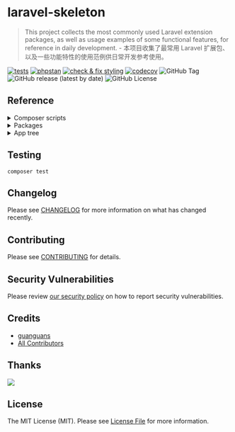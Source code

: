 # laravel-skeleton

> This project collects the most commonly used Laravel extension packages, as well as usage examples of some functional features, for reference in daily development. - 本项目收集了最常用 Laravel 扩展包、以及一些功能特性的使用范例供日常开发参考使用。

[![tests](https://github.com/guanguans/laravel-skeleton/workflows/tests/badge.svg)](https://github.com/guanguans/laravel-skeleton/actions)
[![phpstan](https://github.com/guanguans/laravel-skeleton/actions/workflows/phpstan.yml/badge.svg)](https://github.com/guanguans/laravel-skeleton/actions/workflows/phpstan.yml)
[![check & fix styling](https://github.com/guanguans/laravel-skeleton/actions/workflows/php-cs-fixer.yml/badge.svg)](https://github.com/guanguans/laravel-skeleton/actions)
[![codecov](https://codecov.io/gh/guanguans/laravel-skeleton/branch/main/graph/badge.svg?token=URGFAWS6S4)](https://codecov.io/gh/guanguans/laravel-skeleton)
![GitHub Tag](https://img.shields.io/github/v/tag/guanguans/laravel-skeleton)
![GitHub release (latest by date)](https://img.shields.io/github/v/release/guanguans/laravel-skeleton)
![GitHub License](https://img.shields.io/github/license/guanguans/laravel-skeleton)

## Reference

<details>
<summary>Composer scripts</summary>

```shell
composer ai-commit
composer ai-commit-bito
composer ai-commit-bito-no-verify
composer ai-commit-github-copilot
composer ai-commit-github-copilot-no-verify
composer ai-commit-github-models
composer ai-commit-github-models-no-verify
composer ai-commit-no-verify
composer art
composer art-xdebug
composer artisan
composer artisan-envy-prune
composer artisan-envy-sync
composer artisan-ide-helper
composer artisan-solo
composer artisan-solo-dumps
composer artisan-xdebug
composer benchmark
composer blade-formatter
composer blade-formatter-check-formatted
composer blade-formatter-write
composer cghooks
composer cghooks-ignore
composer checks
composer class-leak
composer class-leak-check
composer composer-bin-all-update
composer composer-check-platform-reqs
composer composer-dependency-analyser
composer composer-diff
composer composer-disable-process-timeout
composer composer-normalize
composer composer-normalize-dry-run
composer composer-updater
composer composer-updater-dry-run
composer composer-updater-laravel10
composer composer-updater-laravel11
composer composer-validate
composer composer-vendor-patches
composer dev
composer env-put-composer-memory-unlimited
composer env-put-php
composer env-put-xdebug-off
composer env-put-xdebug-on
composer envoy
composer envoy-local
composer envoy-ssh-testing
composer envoy-testing
composer facade-lint
composer facade-update
composer install-project
composer jack
composer jack-breakpoint
composer jack-breakpoint-dev
composer jack-open-versions
composer jack-open-versions-dev
composer jack-open-versions-dev-dry-run
composer jack-open-versions-dry-run
composer jack-raise-to-installed
composer jack-raise-to-installed-dry-run
composer json-lint
composer lint
composer md-fix
composer md-lint
composer neon-lint
composer normalized
composer normalized-dry-run
composer peck
composer peck-init
composer pest
composer pest-bail
composer pest-coverage
composer pest-migrate-configuration
composer pest-parallel
composer pest-profile
composer pest-type-coverage
composer pest-update-snapshots
composer phploc
composer phpmd
composer phpmetrics
composer phpmnd
composer phpstan
composer phpstan-baseline
composer phpstan-split-baseline
composer pint
composer pint-bail
composer pint-dirty
composer pint-dirty-bail
composer pint-dirty-test
composer pint-test
composer rector
composer rector-clear-cache
composer rector-clear-cache-dry-run
composer rector-custom-rule
composer rector-detect-node
composer rector-dry-run
composer rector-list-rules
composer rector-only
composer rector-only-dry-run
composer rector-setup-ci
composer release
composer release-1.0.0-BETA1
composer release-1.0.0-BETA1-dry-run
composer release-major
composer release-major-dry-run
composer release-minor
composer release-minor-dry-run
composer release-patch
composer release-patch-dry-run
composer roave-infection-static-analysis-plugin
composer roave-no-leaks
composer sk
composer sk-alice-yaml-fixtures-to-php
composer sk-check-commented-code
composer sk-check-conflicts
composer sk-dump-editorconfig
composer sk-finalize-classes
composer sk-finalize-classes-dry-run
composer sk-find-multi-classes
composer sk-generate-symfony-config-builders
composer sk-multi-package-composer-stats
composer sk-namespace-to-psr-4
composer sk-pretty-json
composer sk-pretty-json-dry-run
composer sk-privatize-constants
composer sk-search-regex
composer sk-split-config-per-package
composer sk-spot-lazy-traits
composer style-fix
composer style-lint
composer test
composer test-bail
composer test-coverage
composer test-migrate-configuration
composer test-parallel
composer test-profile
composer test-type-coverage
composer test-update-snapshots
composer text-fix
composer text-lint
composer trap
composer trufflehog
composer user-composer
composer user-php
composer var-dump-server
composer vhs
composer yaml-lint
composer zh-fix
composer zh-lint
```
</details>

<details>
<summary>Packages</summary>

* [24slides/laravel-saml2](https://github.com/24Slides/laravel-saml2) - SAML2 Service Provider integration to your Laravel 5.4+ application, based on OneLogin toolkit
* [aaronfrancis/fast-paginate](https://github.com/aarondfrancis/fast-paginate) - Fast paginate for Laravel
* [aaronfrancis/flaky](https://github.com/aarondfrancis/flaky) - A Laravel package to elegantly handle flaky operations.
* [ackintosh/ganesha](https://github.com/ackintosh/ganesha) - PHP implementation of Circuit Breaker pattern
* [akaunting/laravel-money](https://github.com/akaunting/laravel-money) - Currency formatting and conversion package for Laravel
* [alexandre-daubois/monolog-processor-collection](https://github.com/alexandre-daubois/monolog-processor-collection) - A collection of Monolog processors
* [algolia/scout-extended](https://github.com/algolia/scout-extended) - Scout Extended extends Laravel Scout adding algolia-specific features
* [appstract/laravel-blade-directives](https://github.com/appstract/laravel-blade-directives) - Handy Blade directives
* [appstract/laravel-opcache](https://github.com/appstract/laravel-opcache) - PHP OPcache Artisan commands for Laravel.
* [arifhp86/laravel-clear-expired-cache-file](https://github.com/arifhp86/laravel-clear-expired-cache-file) - Remove laravel expired cache file/folder
* [astrotomic/laravel-translatable](https://github.com/Astrotomic/laravel-translatable) - A Laravel package for multilingual models
* [awobaz/compoships](https://github.com/topclaudy/compoships) - Laravel relationships with support for composite/multiple keys
* [axlon/laravel-postal-code-validation](https://github.com/axlon/laravel-postal-code-validation) - Worldwide postal code validation for Laravel and Lumen
* [azjezz/psl](https://github.com/azjezz/psl) - PHP Standard Library
* [balping/json-raw-encoder](git@gitlab.com:balping/json-raw-encoder.git) - Encode arrays to json with raw JS objects (eg. callbacks) in them
* [beyondcode/laravel-mailbox](https://github.com/beyondcode/laravel-mailbox) - Handle incoming emails in your Laravel application.
* [biiiiiigmonster/hasin](https://github.com/biiiiiigmonster/hasin) - Laravel framework relation has in implement
* [binarytorch/larecipe](https://github.com/saleem-hadad/larecipe) - Generate gorgeous recipes for your Laravel applications using MarkDown
* [blade-ui-kit/blade-icons](https://github.com/blade-ui-kit/blade-icons) - A package to easily make use of icons in your Laravel Blade views.
* [bramus/monolog-colored-line-formatter](https://github.com/bramus/monolog-colored-line-formatter) - Colored Line Formatter for Monolog
* [calebporzio/sushi](https://github.com/calebporzio/sushi) - Eloquent's missing "array" driver.
* [cerbero/command-validator](https://github.com/cerbero90/command-validator) - Laravel package to validate the input of console commands.
* [cerbero/enum](https://github.com/cerbero90/enum) - Zero-dependencies package to supercharge enum functionalities.
* [cesargb/laravel-magiclink](https://github.com/cesargb/laravel-magiclink) - Create secure link for access to private data or login in Laravel without password
* [christophrumpel/artisan-benchmark](https://github.com/christophrumpel/artisan-benchmark) - Benchmark Artisan Commands
* [cknow/laravel-money](https://github.com/cknow/laravel-money) - Laravel Money
* [crell/attributeutils](https://github.com/Crell/AttributeUtils) - A robust, flexible attribute handling framework
* [cviebrock/eloquent-sluggable](https://github.com/cviebrock/eloquent-sluggable) - Easy creation of slugs for your Eloquent models in Laravel
* [cweagans/composer-patches](https://github.com/cweagans/composer-patches) - Provides a way to patch Composer packages.
* [dcblogdev/laravel-sent-emails](https://github.com/dcblogdev/laravel-sent-emails) - Store outgoing emails in Laravel
* [divineomega/password_exposed](https://github.com/DivineOmega/password_exposed/releases) - This PHP package provides a `password_exposed` helper function, that uses the haveibeenpwned.com API to check if a password has been exposed in a data breach.
* [dragon-code/laravel-data-dumper](https://github.com/TheDragonCode/laravel-data-dumper) - Adding data from certain tables when executing the `php artisan schema:dump` console command
* [dragon-code/support](https://github.com/TheDragonCode/support) - Support package is a collection of helpers and tools for any project.
* [dyrynda/laravel-cascade-soft-deletes](https://github.com/michaeldyrynda/laravel-cascade-soft-deletes) - Cascading deletes for Eloquent models that implement soft deletes
* [echolabsdev/prism](https://github.com/prism-php/prism) - A powerful Laravel package for integrating Large Language Models (LLMs) into your applications.
* [elao/enum](https://github.com/Elao/PhpEnums) - Extended PHP enums capabilities and frameworks integrations
* [elastic/ecs-logging](https://github.com/elastic/ecs-logging-php) - Format and enrich your log files in the elastic common schema
* [elasticsearch/elasticsearch](https://github.com/elastic/elasticsearch-php) - PHP Client for Elasticsearch
* [emreyarligan/enum-concern](https://github.com/emreyarligan/enum-concern) - A PHP package for effortless Enumeration handling with Laravel Collections 📦 ✨
* [fig/cache-util](https://github.com/php-fig/cache-util) - Useful utility classes and traits for implementing the PSR cache standard
* [fig/event-dispatcher-util](https://github.com/php-fig/event-dispatcher-util) - Useful utility classes and traits for implementing the PSR events standard
* [fntneves/laravel-transactional-events](https://github.com/fntneves/laravel-transactional-events) - Transaction-aware Event Dispatcher for Laravel
* [genealabs/laravel-caffeine](https://github.com/mikebronner/laravel-caffeine) - Keeping Your Laravel Forms Awake
* [graham-campbell/result-type](https://github.com/GrahamCampbell/Result-Type) - An Implementation Of The Result Type
* [guanguans/laravel-api-response](https://github.com/guanguans/laravel-api-response) - Normalize and standardize Laravel API response data structures. - 规范化和标准化 Laravel API 响应数据结构。
* [guanguans/laravel-exception-notify](https://github.com/guanguans/laravel-exception-notify) - Monitor exception and report to the notification channels(Dump、Log、Mail、AnPush、Bark、Chanify、DingTalk、Discord、Gitter、GoogleChat、IGot、Lark、Mattermost、MicrosoftTeams、NowPush、Ntfy、Push、Pushback、PushBullet、PushDeer、PushMe、Pushover、PushPlus、QQ、RocketChat、ServerChan、ShowdocPush、SimplePush、Slack、Telegram、WeWork、WPush、XiZhi、YiFengChuanHua、Zulip).
* [hamidrezaniazi/pecs](https://github.com/hamidrezaniazi/pecs) - PHP ECS (Elastic Common Schema): Simplify logging with the power of elastic common schema.
* [hisorange/browser-detect](https://github.com/hisorange/browser-detect) - Browser & Mobile detection package for Laravel.
* [hosmelq/laravel-pulse-schedule](https://github.com/hosmelq/laravel-pulse-schedule) - Laravel Pulse card that list all scheduled tasks.
* [huangdijia/laravel-horizon-restart](https://github.com/huangdijia/laravel-horizon-restart) - Horizon Restart for Laravel.
* [inertiajs/inertia-laravel](https://github.com/inertiajs/inertia-laravel) - The Laravel adapter for Inertia.js.
* [jasny/sso](https://github.com/jasny/sso) - Simple Single Sign-On
* [jenssegers/agent](https://github.com/jenssegers/agent) - Desktop/mobile user agent parser with support for Laravel, based on Mobiledetect
* [jpkleemans/attribute-events](https://github.com/jpkleemans/attribute-events) - 🔥 Fire events on attribute changes of your Eloquent model
* [juliomotol/laravel-auth-timeout](https://github.com/juliomotol/laravel-auth-timeout) - Authentication Timeout for Laravel
* [kevinrob/guzzle-cache-middleware](https://github.com/Kevinrob/guzzle-cache-middleware) - A HTTP/1.1 Cache for Guzzle 6. It's a simple Middleware to be added in the HandlerStack. (RFC 7234)
* [kirkbushell/eloquence](https://github.com/kirkbushell/eloquence) - A set of extensions adding additional functionality and consistency to Laravel's awesome Eloquent library.
* [kirschbaum-development/eloquent-power-joins](https://github.com/kirschbaum-development/eloquent-power-joins) - The Laravel magic applied to joins.
* [lab404/laravel-impersonate](https://github.com/404labfr/laravel-impersonate) - Laravel Impersonate is a plugin that allows to you to authenticate as your users.
* [laminas/laminas-diagnostics](https://github.com/laminas/laminas-diagnostics) - A set of components for performing diagnostic tests in PHP applications
* [laracasts/presenter](https://github.com/laracasts/Presenter) - Simple view presenters
* [laragear/cache-query](https://github.com/laragear/cache-query) - Remember your query results using only one method. Yes, only one.
* [laragear/discover](https://github.com/Laragear/Discover) - Discover and filter PHP Classes within a directory
* [laragear/populate](https://github.com/Laragear/Populate) - Populate your database with a supercharged, continuable seeder
* [laragear/preload](https://github.com/Laragear/Preload) - Effortlessly make a Preload script for your Laravel application.
* [laragear/two-factor](https://github.com/Laragear/TwoFactor) - On-premises 2FA Authentication for out-of-the-box.
* [laragear/webauthn](https://github.com/Laragear/WebAuthn) - Authenticate users with Passkeys: fingerprints, patterns and biometric data.
* [laravel-frontend-presets/tall](https://github.com/laravel-frontend-presets/tall) - TALL preset for Laravel.
* [laravel-notification-channels/discord](https://github.com/laravel-notification-channels/discord) - Laravel notification driver for Discord.
* [laravel-notification-channels/telegram](https://github.com/laravel-notification-channels/telegram) - Telegram Notifications Channel for Laravel
* [laravel/framework](https://github.com/laravel/framework) - The Laravel Framework.
* [laravel/helpers](https://github.com/laravel/helpers) - Provides backwards compatibility for helpers in the latest Laravel release.
* [laravel/horizon](https://github.com/laravel/horizon) - Dashboard and code-driven configuration for Laravel queues.
* [laravel/octane](https://github.com/laravel/octane) - Supercharge your Laravel application's performance.
* [laravel/pennant](https://github.com/laravel/pennant) - A simple, lightweight library for managing feature flags.
* [laravel/pulse](https://github.com/laravel/pulse) - Laravel Pulse is a real-time application performance monitoring tool and dashboard for your Laravel application.
* [laravel/reverb](https://github.com/laravel/reverb) - Laravel Reverb provides a real-time WebSocket communication backend for Laravel applications.
* [laravel/sanctum](https://github.com/laravel/sanctum) - Laravel Sanctum provides a featherweight authentication system for SPAs and simple APIs.
* [laravel/scout](https://github.com/laravel/scout) - Laravel Scout provides a driver based solution to searching your Eloquent models.
* [laravel/tinker](https://github.com/laravel/tinker) - Powerful REPL for the Laravel framework.
* [laravel/wayfinder](https://github.com/laravel/wayfinder) - Generate TypeScript representations of your Laravel actions and routes.
* [laravolt/avatar](https://github.com/laravolt/avatar) - Turn name, email, and any other string into initial-based avatar or gravatar.
* [leocavalcante/redact-sensitive](https://github.com/leocavalcante/redact-sensitive) - Monolog processor to protect sensitive information from logging
* [leventcz/laravel-top](https://github.com/leventcz/laravel-top) - Real-time monitoring straight from the command line for Laravel applications.
* [livewire/flux](https://github.com/livewire/flux) - The official UI component library for Livewire.
* [maantje/pulse-database](https://github.com/maantje/pulse-database) - A Laravel Pulse card for database status
* [mcamara/laravel-localization](https://github.com/mcamara/laravel-localization) - Easy localization for Laravel
* [mpyw/laravel-cached-database-stickiness](https://github.com/mpyw/laravel-cached-database-stickiness) - Guarantee database stickiness over the same user's consecutive requests
* [mtownsend/read-time](https://github.com/mtownsend5512/read-time) - A PHP package to show users how long it takes to read content.
* [naoray/laravel-github-monolog](https://github.com/Naoray/laravel-github-monolog) - Log driver to store logs as github issues
* [nette/utils](https://github.com/nette/utils) - 🛠  Nette Utils: lightweight utilities for string & array manipulation, image handling, safe JSON encoding/decoding, validation, slug or strong password generating etc.
* [nunomaduro/essentials](https://github.com/nunomaduro/essentials) - Just better defaults for your Laravel projects.
* [nunomaduro/laravel-console-task](https://github.com/nunomaduro/laravel-console-task) - Laravel Console Task is a output method for your Laravel/Laravel Zero commands.
* [nunomaduro/laravel-optimize-database](https://github.com/nunomaduro/laravel-optimize-database) - Publishes migrations that make your database production ready.
* [nwidart/laravel-modules](https://github.com/nWidart/laravel-modules) - Laravel Module management
* [olvlvl/composer-attribute-collector](https://github.com/olvlvl/composer-attribute-collector) - A convenient and near zero-cost way to retrieve targets of PHP 8 attributes
* [opcodesio/log-viewer](https://github.com/opcodesio/log-viewer) - Fast and easy-to-use log viewer for your Laravel application
* [orchestra/sidekick](https://github.com/orchestral/sidekick) - Packages Toolkit Utilities and Helpers for Laravel
* [overtrue/laravel-uploader](https://github.com/overtrue/laravel-uploader) - An upload component for Laravel.
* [perryvandermeer/laravel-console-validator](https://github.com/PerryvanderMeer/laravel-console-validator) - Validate arguments for Laravel commands
* [phiki/phiki](https://github.com/phikiphp/phiki) - Syntax highlighting using TextMate grammars in PHP.
* [php-ds/php-ds](https://github.com/php-ds/polyfill) - Specialized data structures as alternatives to the PHP array
* [php-open-source-saver/jwt-auth](https://github.com/PHP-Open-Source-Saver/jwt-auth) - JSON Web Token Authentication for Laravel and Lumen
* [php-static-analysis/attributes](https://github.com/php-static-analysis/attributes) - Attributes used instead of PHPDocs for static analysis tools
* [phpmyadmin/sql-parser](https://github.com/phpmyadmin/sql-parser) - A validating SQL lexer and parser with a focus on MySQL dialect.
* [phpyh/lru-memoizer](https://github.com/phpyh/lru-memoizer) - PHPyh LRU Memoizer
* [pion/laravel-chunk-upload](https://github.com/pionl/laravel-chunk-upload) - Service for chunked upload with several js providers
* [prinsfrank/standards](https://github.com/PrinsFrank/standards) - A collection of standards as PHP Enums: ISO3166, ISO4217, ISO639...
* [proengsoft/laravel-jsvalidation](https://github.com/proengsoft/laravel-jsvalidation) - Validate forms transparently with Javascript reusing your Laravel Validation Rules, Messages, and FormRequest
* [propaganistas/laravel-disposable-email](https://github.com/Propaganistas/Laravel-Disposable-Email) - Disposable email validator
* [propaganistas/laravel-phone](https://github.com/Propaganistas/Laravel-Phone) - Adds phone number functionality to Laravel based on Google's libphonenumber API.
* [rap2hpoutre/laravel-log-viewer](https://github.com/rap2hpoutre/laravel-log-viewer) - A Laravel log reader
* [reinink/remember-query-strings](https://github.com/reinink/remember-query-strings) - Laravel middleware that automatically remembers and restores query strings.
* [rennokki/laravel-eloquent-query-cache](https://github.com/renoki-co/laravel-eloquent-query-cache) - Adding cache on your Laravel Eloquent queries' results is now a breeze.
* [robclancy/presenter](https://github.com/robclancy/presenter) - Decorate your objects using presenters. Primarily to keep presentation logic out of your models.
* [robsontenorio/mary](https://github.com/robsontenorio/mary) - Gorgeous UI components for Livewire powered by daisyUI and Tailwind
* [ryangjchandler/bearer](https://github.com/ryangjchandler/bearer) - Minimalistic token-based authentication for Laravel API endpoints.
* [ryangjchandler/orbit](https://github.com/ryangjchandler/orbit) - A flat-file database driver for Eloquent.
* [salsify/json-streaming-parser](https://github.com/salsify/jsonstreamingparser) - A streaming parser for JSON in PHP.
* [skywarth/chaotic-schedule](https://github.com/skywarth/chaotic-schedule) - Randomize scheduled command execution time and date intervals
* [socialiteproviders/weixin](https://github.com/SocialiteProviders/Weixin) - Weixin OAuth2 Provider for Laravel Socialite
* [socialiteproviders/weixin-web](https://github.com/SocialiteProviders/Weixin-Web) - Weixin-Web OAuth2 Provider for Laravel Socialite
* [spatie/db-dumper](https://github.com/spatie/db-dumper) - Dump databases
* [spatie/fork](https://github.com/spatie/fork) - A lightweight solution for running code concurrently in PHP
* [spatie/guzzle-rate-limiter-middleware](https://github.com/spatie/guzzle-rate-limiter-middleware) - A rate limiter for Guzzle
* [spatie/invade](https://github.com/spatie/invade) - A PHP function to work with private properties and methods
* [spatie/laravel-activitylog](https://github.com/spatie/laravel-activitylog) - A very simple activity logger to monitor the users of your website or application
* [spatie/laravel-backup](https://github.com/spatie/laravel-backup) - A Laravel package to backup your application
* [spatie/laravel-collection-macros](https://github.com/spatie/laravel-collection-macros) - A set of useful Laravel collection macros
* [spatie/laravel-cookie-consent](https://github.com/spatie/laravel-cookie-consent) - Make your Laravel app comply with the crazy EU cookie law
* [spatie/laravel-csp](https://github.com/spatie/laravel-csp) - Add CSP headers to the responses of a Laravel app
* [spatie/laravel-data](https://github.com/spatie/laravel-data) - Create unified resources and data transfer objects
* [spatie/laravel-failed-job-monitor](https://github.com/spatie/laravel-failed-job-monitor) - Get notified when a queued job fails
* [spatie/laravel-health](https://github.com/spatie/laravel-health) - Monitor the health of a Laravel application
* [spatie/laravel-http-logger](https://github.com/spatie/laravel-http-logger) - A Laravel package to log HTTP requests
* [spatie/laravel-json-api-paginate](https://github.com/spatie/laravel-json-api-paginate) - A paginator that plays nice with the JSON API spec
* [spatie/laravel-medialibrary](https://github.com/spatie/laravel-medialibrary) - Associate files with Eloquent models
* [spatie/laravel-missing-page-redirector](https://github.com/spatie/laravel-missing-page-redirector) - Redirect missing pages in your Laravel application
* [spatie/laravel-morph-map-generator](https://github.com/spatie/laravel-morph-map-generator) - Automatically generate morph maps in your Laravel application
* [spatie/laravel-query-builder](https://github.com/spatie/laravel-query-builder) - Easily build Eloquent queries from API requests
* [spatie/laravel-responsecache](https://github.com/spatie/laravel-responsecache) - Speed up a Laravel application by caching the entire response
* [spatie/laravel-route-attributes](https://github.com/spatie/laravel-route-attributes) - Auto register routes using PHP attributes
* [spatie/laravel-route-discovery](https://github.com/spatie/laravel-route-discovery) - Auto register routes using PHP attributes
* [spatie/laravel-schedule-monitor](https://github.com/spatie/laravel-schedule-monitor) - Monitor scheduled tasks in a Laravel app
* [spatie/laravel-schemaless-attributes](https://github.com/spatie/laravel-schemaless-attributes) - Add schemaless attributes to Eloquent models
* [spatie/laravel-settings](https://github.com/spatie/laravel-settings) - Store your application settings
* [spatie/laravel-signal-aware-command](https://github.com/spatie/laravel-signal-aware-command) - Handle signals in artisan commands
* [spatie/laravel-sitemap](https://github.com/spatie/laravel-sitemap) - Create and generate sitemaps with ease
* [spatie/laravel-translatable](https://github.com/spatie/laravel-translatable) - A trait to make an Eloquent model hold translations
* [spatie/laravel-webhook-client](https://github.com/spatie/laravel-webhook-client) - Receive webhooks in Laravel apps
* [spatie/packagist-api](https://github.com/spatie/packagist-api) - Fetch package info from Packagist
* [spiral/attributes](https://github.com/spiral/attributes) - PHP attributes reader
* [sqids/sqids](https://github.com/sqids/sqids-php) - Generate short YouTube-looking IDs from numbers
* [square1/laravel-idempotency](https://github.com/square1-io/laravel-idempotency) - Add idempotency to Laravel-based APIs, preventing duplicate request processing.
* [staudenmeir/belongs-to-through](https://github.com/staudenmeir/belongs-to-through) - Laravel Eloquent BelongsToThrough relationships
* [staudenmeir/eloquent-has-many-deep](https://github.com/staudenmeir/eloquent-has-many-deep) - Laravel Eloquent HasManyThrough relationships with unlimited levels
* [staudenmeir/eloquent-json-relations](https://github.com/staudenmeir/eloquent-json-relations) - Laravel Eloquent relationships with JSON keys
* [staudenmeir/laravel-adjacency-list](https://github.com/staudenmeir/laravel-adjacency-list) - Recursive Laravel Eloquent relationships with CTEs
* [staudenmeir/laravel-cte](https://github.com/staudenmeir/laravel-cte) - Laravel queries with common table expressions
* [staudenmeir/laravel-migration-views](https://github.com/staudenmeir/laravel-migration-views) - Laravel database migrations with SQL views
* [stevebauman/location](https://github.com/stevebauman/location) - Retrieve a user's location by their IP Address
* [stillat/blade-parser](https://github.com/Stillat/blade-parser)
* [swiss-devjoy/laravel-optimize-sqlite](https://github.com/Swiss-Devjoy/laravel-optimize-sqlite) - Optimize your SQLite database for production in Laravel
* [symfony/polyfill-php84](https://github.com/symfony/polyfill-php84) - Symfony polyfill backporting some PHP 8.4+ features to lower PHP versions
* [symfony/serializer](https://github.com/symfony/serializer) - Handles serializing and deserializing data structures, including object graphs, into array structures or other formats like XML and JSON.
* [teamtnt/laravel-scout-tntsearch-driver](https://github.com/teamtnt/laravel-scout-tntsearch-driver) - Driver for Laravel Scout search package based on https://github.com/teamtnt/tntsearch
* [tightenco/parental](https://github.com/tighten/parental) - A simple eloquent trait that allows relationships to be accessed through child models.
* [tightenco/ziggy](https://github.com/tighten/ziggy) - Use your Laravel named routes in JavaScript.
* [timacdonald/has-parameters](https://github.com/timacdonald/has-parameters) - A trait that allows you to pass arguments to Laravel middleware in a more PHP'ish way.
* [torann/geoip](https://github.com/Torann/laravel-geoip) - Support for multiple Geographical Location services.
* [tpetry/laravel-mysql-explain](https://github.com/tpetry/laravel-mysql-explain) - Get Visual MySQL EXPLAIN for Laravel.
* [unicodeveloper/laravel-password](https://github.com/unicodeveloper/laravel-password) - Protect your users from entering dumb and common passwords
* [utopia-php/system](https://github.com/utopia-php/system) - A simple library for obtaining information about the host's system.
* [valorin/pwned-validator](https://github.com/valorin/pwned-validator) - Super simple Laravel Validator for checking password via the Pwned Passwords service of Have I Been Pwned
* [vectorface/whip](https://github.com/Vectorface/whip) - A PHP class for retrieving accurate IP address information for the client.
* [vinkla/hashids](https://github.com/vinkla/laravel-hashids) - A Hashids bridge for Laravel
* [watson/validating](https://github.com/dwightwatson/validating) - Eloquent model validating trait.
* [wendelladriel/laravel-validated-dto](https://github.com/WendellAdriel/laravel-validated-dto) - Data Transfer Objects with validation for Laravel applications
* [wikimedia/composer-merge-plugin](https://github.com/wikimedia/composer-merge-plugin) - Composer plugin to merge multiple composer.json files
* [wireui/wireui](https://github.com/wireui/wireui) - TallStack components
* [yiisoft/injector](https://github.com/yiisoft/injector) - PSR-11 compatible injector. Executes a callable and makes an instances by injecting dependencies from a given DI container.
* [zenstruck/stream](https://github.com/zenstruck/stream) - Object wrapper for PHP resources.
* [amirami/localizator](https://github.com/amiranagram/localizator) - Localizator is a small tool for Laravel that gives you the ability to extract untranslated strings from project files. It works using the artisan command line and the provided localize command.
* [andreaselia/laravel-api-to-postman](https://github.com/andreaselia/laravel-api-to-postman) - Generate a Postman collection automatically from your Laravel API
* [bamarni/composer-bin-plugin](https://github.com/bamarni/composer-bin-plugin) - No conflicts for your bin dependencies
* [barryvdh/laravel-ide-helper](https://github.com/barryvdh/laravel-ide-helper) - Laravel IDE Helper, generates correct PHPDocs for all Facade classes, to improve auto-completion.
* [beyondcode/laravel-query-detector](https://github.com/beyondcode/laravel-query-detector) - Laravel N+1 Query Detector
* [brainmaestro/composer-git-hooks](https://github.com/BrainMaestro/composer-git-hooks) - Easily manage git hooks in your composer config
* [buggregator/trap](https://github.com/buggregator/trap) - A simple and powerful tool for debugging PHP applications.
* [composer/composer](https://github.com/composer/composer) - Composer helps you declare, manage and install dependencies of PHP projects. It ensures you have the right stack everywhere.
* [dedoc/scramble](https://github.com/dedoc/scramble) - Automatic generation of API documentation for Laravel applications.
* [defstudio/pest-plugin-laravel-expectations](https://github.com/defstudio/pest-plugin-laravel-expectations) - A plugin to add laravel tailored expectations to Pest
* [deployer/deployer](https://github.com/deployphp/deployer) - Deployment Tool
* [dragon-code/benchmark](https://github.com/TheDragonCode/benchmark) - Simple comparison of code execution speed between different options
* [dragon-code/migrate-db](https://github.com/TheDragonCode/migrate-db) - Easy data transfer from one database to another
* [dragon-code/pretty-routes](https://github.com/TheDragonCode/pretty-routes) - Pretty Routes for Laravel
* [driftingly/rector-laravel](https://github.com/driftingly/rector-laravel) - Rector upgrades rules for Laravel Framework
* [ergebnis/composer-normalize](https://github.com/ergebnis/composer-normalize) - Provides a composer plugin for normalizing composer.json.
* [ergebnis/license](https://github.com/ergebnis/license) - Provides an abstraction of an open-source license.
* [ergebnis/php-cs-fixer-config](https://github.com/ergebnis/php-cs-fixer-config) - Provides a configuration factory and rule set factories for friendsofphp/php-cs-fixer.
* [ergebnis/rector-rules](https://github.com/ergebnis/rector-rules) - Provides rules for rector/rector.
* [fakerphp/faker](https://github.com/FakerPHP/Faker) - Faker is a PHP library that generates fake data for you.
* [guanguans/ai-commit](https://github.com/guanguans/ai-commit) - Automagically generate conventional git commit message with AI. - 使用 AI 自动生成约定式 git 提交信息。
* [guanguans/laravel-soar](https://github.com/guanguans/laravel-soar) - SQL optimizer and rewriter for laravel. - laravel 的 SQL 优化器和重写器。
* [guanguans/monorepo-builder-worker](https://github.com/guanguans/monorepo-builder-worker) - List of release worker collections for symplify/monorepo-builder.
* [ion-bazan/composer-diff](https://github.com/IonBazan/composer-diff) - Compares composer.lock changes and generates Markdown report so you can use it in PR description.
* [jasonmccreary/laravel-test-assertions](https://github.com/jasonmccreary/laravel-test-assertions) - A set of helpful assertions when testing Laravel applications.
* [josezenem/laravel-make-migration-pivot](https://github.com/josezenem/laravel-make-migration-pivot) - Make Laravel pivot tables using the new Laravel 9 closure migrations.
* [kitloong/laravel-migrations-generator](https://github.com/kitloong/laravel-migrations-generator) - Generates Laravel Migrations from an existing database
* [knuckleswtf/scribe](https://github.com/knuckleswtf/scribe) - Generate API documentation for humans from your Laravel codebase.✍
* [laracraft-tech/laravel-schema-rules](https://github.com/laracraft-tech/laravel-schema-rules) - Automatically generate Laravel validation rules based on your database table schema!
* [larastan/larastan](https://github.com/larastan/larastan) - Larastan - Discover bugs in your code without running it. A phpstan/phpstan extension for Laravel
* [laravel-lang/common](https://github.com/Laravel-Lang/common) - Easily connect the necessary language packs to the application
* [laravel-shift/factory-generator](https://github.com/laravel-shift/factory-generator) - Generate factories from existing models
* [laravel/dusk](https://github.com/laravel/dusk) - Laravel Dusk provides simple end-to-end testing and browser automation.
* [laravel/envoy](https://github.com/laravel/envoy) - Elegant SSH tasks for PHP.
* [laravel/facade-documenter](https://github.com/laravel/facade-documenter/tree/main)
* [laravel/pail](https://github.com/laravel/pail) - Easily delve into your Laravel application's log files directly from the command line.
* [laravel/pint](https://github.com/laravel/pint) - An opinionated code formatter for PHP.
* [laravel/sail](https://github.com/laravel/sail) - Docker files for running a basic Laravel application.
* [laravel/telescope](https://github.com/laravel/telescope) - An elegant debug assistant for the Laravel framework.
* [lubusin/laravel-decomposer](https://github.com/lubusIN/laravel-decomposer) - A Laravel package to decompose your installed packages, their dependencies, your app & server environment
* [mockery/mockery](https://github.com/mockery/mockery) - Mockery is a simple yet flexible PHP mock object framework
* [msamgan/laravel-env-keys-checker](https://github.com/msamgan/laravel-env-keys-checker) - check if all the keys are available in all the .env files.
* [muhammadhuzaifa/telescope-guzzle-watcher](https://github.com/huzaifaarain/telescope-guzzle-watcher) - Telescope Guzzle Watcher provide a custom watcher for intercepting http requests made via guzzlehttp/guzzle php library. The package uses the on_stats request option for extracting the request/response data. The watcher intercept and log the request into the Laravel Telescope HTTP Client Watcher.
* [nunomaduro/collision](https://github.com/nunomaduro/collision) - Cli error handling for console/command-line PHP applications.
* [orangehill/iseed](https://github.com/orangehill/iseed) - Generate a new Laravel database seed file based on data from the existing database table.
* [pb30/phpstan-composer-analysis](https://github.com/pb30/phpstan-composer-analysis)
* [peckphp/peck](https://github.com/peckphp/peck) - Peck is a powerful CLI tool designed to identify pure wording or spelling (grammar) mistakes in your codebase.
* [pestphp/pest](https://github.com/pestphp/pest) - The elegant PHP Testing Framework.
* [php-static-analysis/rector-rule](https://github.com/php-static-analysis/rector-rule) - RectorPHP rule to convert PHPDoc annotations for static analysis to PHP attributes
* [phpstan/extension-installer](https://github.com/phpstan/extension-installer) - Composer plugin for automatic installation of PHPStan extensions
* [phpstan/phpstan-deprecation-rules](https://github.com/phpstan/phpstan-deprecation-rules) - PHPStan rules for detecting usage of deprecated classes, methods, properties, constants and traits.
* [phpstan/phpstan-mockery](https://github.com/phpstan/phpstan-mockery) - PHPStan Mockery extension
* [phpstan/phpstan-webmozart-assert](https://github.com/phpstan/phpstan-webmozart-assert) - PHPStan webmozart/assert extension
* [povils/phpmnd](https://github.com/povils/phpmnd) - A tool to detect Magic numbers in codebase
* [rakutentech/laravel-request-docs](https://github.com/rakutentech/laravel-request-docs) - Automatically generate Laravel docs from request rules, controllers and routes
* [rector/jack](https://github.com/rectorphp/jack) - Swiss knife in pocket of every upgrade architect
* [rector/rector](https://github.com/rectorphp/rector) - Instant Upgrade and Automated Refactoring of any PHP code
* [rector/swiss-knife](https://github.com/rectorphp/swiss-knife) - Swiss knife in pocket of every upgrade architect
* [rector/type-perfect](https://github.com/rectorphp/type-perfect) - Next level type declaration checks
* [reliese/laravel](https://github.com/reliese/laravel) - Reliese Components for Laravel Framework code generation.
* [scalar/laravel](https://github.com/scalar/laravel) - Render your OpenAPI-based API reference
* [shipmonk/composer-dependency-analyser](https://github.com/shipmonk-rnd/composer-dependency-analyser) - Fast detection of composer dependency issues (dead dependencies, shadow dependencies, misplaced dependencies)
* [shipmonk/phpstan-baseline-per-identifier](https://github.com/shipmonk-rnd/phpstan-baseline-per-identifier) - Split your PHPStan baseline into multiple files, one per error identifier. Supports both neon baseline and PHP baseline.
* [soloterm/dumps](https://github.com/soloterm/dumps) - A Laravel command to intercept dumps from your Laravel application.
* [soloterm/solo](https://github.com/soloterm/solo) - A Laravel package to run multiple commands at once, to aid in local development.
* [spatie/laravel-error-solutions](https://github.com/spatie/laravel-error-solutions) - Display solutions on the Laravel error page
* [spatie/laravel-horizon-watcher](https://github.com/spatie/laravel-horizon-watcher) - Automatically restart Horizon when local PHP files change
* [spatie/laravel-ignition](https://github.com/spatie/laravel-ignition) - A beautiful error page for Laravel applications.
* [spatie/laravel-login-link](https://github.com/spatie/laravel-login-link) - Quickly login to your local environment
* [spatie/laravel-stubs](https://github.com/spatie/laravel-stubs) - Opinionated Laravel stubs
* [spaze/phpstan-disallowed-calls](https://github.com/spaze/phpstan-disallowed-calls) - PHPStan rules to detect disallowed method & function calls, constant, namespace, attribute & superglobal usages, with powerful rules to re-allow a call or a usage in places where it should be allowed.
* [sti3bas/laravel-scout-array-driver](https://github.com/Sti3bas/laravel-scout-array-driver) - Array driver for Laravel Scout
* [symfony/thanks](https://github.com/symfony/thanks) - Encourages sending ⭐ and 💵 to fellow PHP package maintainers (not limited to Symfony components)!
* [symplify/easy-coding-standard](https://github.com/easy-coding-standard/easy-coding-standard) - Use Coding Standard with 0-knowledge of PHP-CS-Fixer and PHP_CodeSniffer
* [symplify/phpstan-rules](https://github.com/symplify/phpstan-rules) - Set of Symplify rules for PHPStan
* [symplify/vendor-patches](https://github.com/symplify/vendor-patches) - Generate vendor patches for packages with single command
* [thedoctor0/laravel-factory-generator](https://github.com/TheDoctor0/laravel-factory-generator) - Automatically generate Laravel factories for your models.
* [tomasvotruba/class-leak](https://github.com/TomasVotruba/class-leak) - Detect leaking classes
* [tomasvotruba/cognitive-complexity](https://github.com/TomasVotruba/cognitive-complexity) - PHPStan rules to measure cognitive complexity of your classes and methods
* [tomasvotruba/type-coverage](https://github.com/TomasVotruba/type-coverage) - Measure type coverage of your project
* [vcian/laravel-db-auditor](https://github.com/vcian/laravel-db-auditor) - Database DB Auditor provide leverage to audit your MySql,sqlite, PostgreSQL database standards and also provide options to add constraints in table.
* [worksome/envy](https://github.com/worksome/envy) - Automatically keep your .env files in sync.
* [worksome/request-factories](https://github.com/worksome/request-factories) - Test Form Requests in Laravel without all of the boilerplate.
* [yamadashy/phpstan-friendly-formatter](https://github.com/yamadashy/phpstan-friendly-formatter) - Simple error formatter for PHPStan that display code frame
</details>

<details>
<summary>App tree</summary>

```shell
app
├── Casts
│   ├── Base64Cast.php
│   ├── CallbackGetCast.php
│   ├── CallbackSetCast.php
│   ├── CommaSeparatedToArrayCast.php
│   ├── CommaSeparatedToArrayCastUsing.php
│   ├── CommaSeparatedToIntegerArrayCast.php
│   └── CurrencyCast.php
├── Console
│   └── Commands
│       ├── CachePruneCommand.php
│       ├── CheckServiceProviderCommand.php
│       ├── ClearAllCommand.php
│       ├── ClearLogsCommand.php
│       ├── Command.php
│       ├── Concerns
│       │   ├── AskForPassword.php
│       │   ├── Graceful.php
│       │   └── Rescuer.php
│       ├── FindDumpStatementCommand.php
│       ├── FindStaticMethodsCommand.php
│       ├── GenerateSitemapCommand.php
│       ├── HealthCheckCommand.php
│       ├── IdeHelperChoresCommand.php
│       ├── InflectorCommand.php
│       ├── InitCommand.php
│       ├── MigrateFromMysqlToSqlite.php
│       ├── OpcacheUrlCommand.php
│       ├── OptimizeAllCommand.php
│       ├── PerformDatabaseBackupCommand.php
│       ├── ShowUnsupportedRequiresCommand.php
│       └── UpdateReadmeCommand.php
├── Enums
│   ├── CacheKeyEnum.php
│   └── ConfigurationKey.php
├── Exceptions
│   ├── BadRequestHttpException.php
│   ├── InvalidRepeatRequestException.php
│   └── VerifyEmailException.php
├── Http
│   ├── Controllers
│   │   ├── Api
│   │   │   ├── AuthController.php
│   │   │   ├── ChunkUploadController.php
│   │   │   ├── Controller.php
│   │   │   ├── CurdController.php
│   │   │   ├── PingController.php
│   │   │   └── UploadController.php
│   │   └── Controller.php
│   ├── Middleware
│   │   ├── AbortIf.php
│   │   ├── AbortIfProduction.php
│   │   ├── AddContentLength.php
│   │   ├── BasicAuthentication.php
│   │   ├── Cors.php
│   │   ├── DisableFloc.php
│   │   ├── EnsureVerifiedEmailsForSignInUsers.php
│   │   ├── HasValidSignature.php
│   │   ├── HttpsProtocol.php
│   │   ├── IsDeveloper.php
│   │   ├── IsRouteIgnored.php
│   │   ├── Localization.php
│   │   ├── LogHttp.php
│   │   ├── MustBeAdmin.php
│   │   ├── RedirectUppercase.php
│   │   ├── RequiredJson.php
│   │   ├── SetAcceptHeader.php
│   │   ├── SetDefaultLocaleForUrls.php
│   │   ├── SetJsonResponseEncodingOptions.php
│   │   ├── SetLocale.php
│   │   ├── SetTimezone.php
│   │   ├── VerifyFormPaginate.php
│   │   ├── VerifyFormPassword.php
│   │   ├── VerifyJsonContent.php
│   │   ├── VerifySignature.php
│   │   └── VerifyUserAbility.php
│   ├── Requests
│   │   ├── Auth
│   │   │   ├── AuthRequest.php
│   │   │   └── IndexRequest.php
│   │   └── FormRequest.php
│   └── Resources
│       ├── UserCollection.php
│       └── UserResource.php
├── Jobs
│   ├── Middleware
│   │   ├── EnsureTokenIsValid.php
│   │   └── RateLimitedForJob.php
│   └── SendThirdPartyRequestJob.php
├── Listeners
│   ├── AuthSubscriber.php
│   ├── CollectGarbageListener.php
│   ├── ContextSubscriber.php
│   ├── LogMailListener.php
│   ├── MaintenanceModeDisabledNotificationListener.php
│   ├── MaintenanceModeEnabledNotificationListener.php
│   ├── PrepareRequestListener.php
│   ├── RecordRequestIdentifiersListener.php
│   ├── RunCommandInDebugModeListener.php
│   └── TraceEventListener.php
├── Mail
│   └── UserRegisteredMail.php
├── Models
│   ├── BaseModel.php
│   ├── Concerns
│   │   ├── BelongsToCreator.php
│   │   ├── CacheCleaner.php
│   │   ├── ForceUseIndexable.php
│   │   ├── GetModelByUuid.php
│   │   ├── HasPivot.php
│   │   ├── HasSchemalessAttributes.php
│   │   ├── HasWrappedApiTokens.php
│   │   ├── Nullable.php
│   │   ├── Observable.php
│   │   ├── Pipeable.php
│   │   ├── SerializeDate.php
│   │   ├── Trashed.php
│   │   └── UuidGenerator.php
│   ├── DatabaseNotification.php
│   ├── Example.php
│   ├── HttpLog.php
│   ├── JWTUser.php
│   ├── Movie.php
│   ├── PersonalAccessToken.php
│   ├── Pivots
│   │   ├── MorphPivotWithCreatorPivot.php
│   │   └── PivotWithCreatorPivot.php
│   ├── Province.php
│   └── User.php
├── Notifications
│   ├── SlowQueryLoggedNotification.php
│   └── WelcomeNotification.php
├── Observers
│   └── UserObserver.php
├── Policies
│   ├── Policy.php
│   └── UserPolicy.php
├── Providers
│   ├── AppServiceProvider.php
│   ├── AuthServiceProvider.php
│   ├── AutowiredServiceProvider.php
│   ├── CacheServiceProvider.php
│   ├── ConsoleServiceProvider.php
│   ├── DatabaseServiceProvider.php
│   ├── EventServiceProvider.php
│   ├── HttpServiceProvider.php
│   ├── LogServiceProvider.php
│   ├── PackageServiceProvider.php
│   ├── PaginatorServiceProvider.php
│   ├── QueueServiceProvider.php
│   ├── RouteServiceProvider.php
│   ├── SupportServiceProvider.php
│   ├── UnlessProductionAggregateServiceProvider.php
│   ├── ValidatorServiceProvider.php
│   ├── ViewServiceProvider.php
│   ├── WhenLocalAggregateServiceProvider.php
│   └── WhenTestingAggregateServiceProvider.php
├── Rules
│   ├── AddressIPV4Rule.php
│   ├── AddressIPV6Rule.php
│   ├── AggregateRule.php
│   ├── BankCardRule.php
│   ├── Base64Rule.php
│   ├── BetweenWordsRule.php
│   ├── BitcoinAddressRule.php
│   ├── CallbackRule.php
│   ├── CamelCaseRule.php
│   ├── CapitalCharWithNumberRule.php
│   ├── CarNumberRule.php
│   ├── ChineseNameRule.php
│   ├── Concerns
│   │   ├── DataAware.php
│   │   └── ValidatorAware.php
│   ├── CurrentUserPasswordRule.php
│   ├── DefaultRule.php
│   ├── DomainRule.php
│   ├── DuplicateRule.php
│   ├── EmailRule.php
│   ├── EvenNumberRule.php
│   ├── HexColorRule.php
│   ├── HexRule.php
│   ├── HtmlCleanRule.php
│   ├── HtmlTagRule.php
│   ├── IdCardRule.php
│   ├── ImeiRule.php
│   ├── InstanceofRule.php
│   ├── IntegerBooleanRule.php
│   ├── IpRule.php
│   ├── JwtRule.php
│   ├── KebabCaseRule.php
│   ├── LenientPortRule.php
│   ├── LocationCoordinatesRule.php
│   ├── MacAddressRule.php
│   ├── MaxUploadSizeRule.php
│   ├── MimeTypeRule.php
│   ├── NotDisposableEmailRule.php
│   ├── OddNumberRule.php
│   ├── PhoneCisRule.php
│   ├── PhoneRule.php
│   ├── PhoneWorldRule.php
│   ├── PortRule.php
│   ├── PostalCodeRule.php
│   ├── RegexRule.php
│   ├── Rule.php
│   ├── SemverRule.php
│   ├── SlugRule.php
│   ├── SnakeCaseRule.php
│   ├── StrongPassword.php
│   ├── TimezoneRule.php
│   ├── UlidRule.php
│   ├── UrlRule.php
│   ├── UuidRule.php
│   └── WithoutWhitespaceRule.php
├── Support
│   ├── Attributes
│   │   ├── Autowired.php
│   │   ├── Elasticsearch.php
│   │   ├── Ignore.php
│   │   └── Mixin.php
│   ├── BitEncoder.php
│   ├── Bootstrap
│   │   └── OutOfMemoryBootstrap.php
│   ├── Clients
│   │   ├── AbstractClient.php
│   │   └── PushDeer.php
│   ├── Console
│   │   ├── ProgressBarFactory.php
│   │   └── SymfonyStyleFactory.php
│   ├── Contracts
│   │   ├── BitEncoderContract.php
│   │   └── SignerContract.php
│   ├── Facades
│   │   ├── Elasticsearch.php
│   │   └── PushDeer.php
│   ├── Guzzle
│   │   └── CircuitBreakerMiddleware.php
│   ├── Managers
│   │   └── ElasticsearchManager.php
│   ├── Mixins
│   │   ├── BlueprintMixin.php
│   │   ├── CarbonMixin.php
│   │   ├── CollectionMixin.php
│   │   ├── CommandMixin.php
│   │   ├── GrammarMixin.php
│   │   ├── MySqlGrammarMixin.php
│   │   ├── PendingRequestMixin.php
│   │   ├── QueryBuilder
│   │   │   ├── OrderByWithQueryBuilderMixin.php
│   │   │   ├── QueryBuilderMixin.php
│   │   │   ├── WhereEndsWithQueryBuilderMixin.php
│   │   │   ├── WhereFindInSetQueryBuilderMixin.php
│   │   │   ├── WhereFullTextQueryBuilderMixin.php
│   │   │   ├── WhereInsQueryBuilderMixin.php
│   │   │   ├── WhereLikeQueryBuilderMixin.php
│   │   │   └── WhereStartsWithQueryBuilderMixin.php
│   │   ├── RequestMixin.php
│   │   ├── ResponseFactoryMixin.php
│   │   ├── RouterMixin.php
│   │   ├── SchedulingEventMixin.php
│   │   ├── StrMixin.php
│   │   ├── StringableMixin.php
│   │   ├── UploadedFileMixin.php
│   │   └── ViteMixin.php
│   ├── Monolog
│   │   ├── EcsFormatterTapper.php
│   │   ├── Formatter
│   │   │   └── EloquentLogHttpModelFormatter.php
│   │   ├── Handler
│   │   │   └── EloquentHandler.php
│   │   └── Processor
│   │       ├── AppendExtraDataProcessor.php
│   │       └── EloquentLogHttpModelProcessor.php
│   ├── PHPStan
│   │   └── ForbiddenGlobalFunctionsRule.php
│   ├── PhpCsFixer
│   │   ├── Fixer
│   │   │   ├── AbstractConfigurableFixer.php
│   │   │   ├── AbstractFixer.php
│   │   │   ├── Concerns
│   │   │   │   ├── AllowRisky.php
│   │   │   │   ├── AlwaysCandidate.php
│   │   │   │   ├── Argv.php
│   │   │   │   ├── Awarer.php
│   │   │   │   ├── HighestPriority.php
│   │   │   │   ├── InlineHtmlCandidate.php
│   │   │   │   ├── IsDryRun.php
│   │   │   │   ├── LowestPriority.php
│   │   │   │   ├── SupportsExtensions.php
│   │   │   │   └── SupportsExtensionsAndPathArg.php
│   │   │   ├── InlineHtml
│   │   │   │   ├── AbstractInlineHtmlFixer.php
│   │   │   │   ├── DoctrineSqlFixer.php
│   │   │   │   ├── JsonFixer.php
│   │   │   │   ├── NeonFixer.php
│   │   │   │   ├── PhpMyAdminSqlFixer.php
│   │   │   │   ├── XmlFixer.php
│   │   │   │   └── YamlFixer.php
│   │   │   └── Tool
│   │   │       ├── AbstractToolFixer.php
│   │   │       ├── BladeFormatterFixer.php
│   │   │       ├── Concerns
│   │   │       │   └── PostPathCommand.php
│   │   │       ├── DotEnvLinterFixer.php
│   │   │       ├── MarkDownLintCli2Fixer.php
│   │   │       ├── PintFixer.php
│   │   │       ├── ShFmtFixer.php
│   │   │       ├── SqlFluffFixer.php
│   │   │       ├── XmllintFixer.php
│   │   │       └── YamlFmtFixer.php
│   │   └── Fixers.php
│   ├── PhpUserFilters
│   │   └── CallbackFilter.php
│   ├── Rectors
│   │   ├── ClassHandleMethodRector.php
│   │   └── RenameToPsrNameRector.php
│   ├── Signers
│   │   └── HmacSigner.php
│   ├── Sse
│   │   ├── CloseServerSentEventException.php
│   │   └── ServerSentEvent.php
│   ├── StreamWrappers
│   │   ├── Concerns
│   │   │   ├── HasContext.php
│   │   │   └── Nameable.php
│   │   ├── GlobStreamWrapper.php
│   │   ├── StreamWrapper.php
│   │   └── UserFileStreamWrapper.php
│   ├── Traits
│   │   ├── Configurable.php
│   │   ├── Copyable.php
│   │   ├── Immutable.php
│   │   ├── Makeable.php
│   │   ├── Sanitizeable.php
│   │   ├── SetStateable.php
│   │   ├── Singletonable.php
│   │   └── WithPipeArgs.php
│   └── helpers.php
└── View
    ├── Components
    │   └── AlertComponent.php
    ├── Composers
    │   └── RequestComposer.php
    └── Creators
        └── RequestCreator.php

60 directories, 285 files

```
</details>

## Testing

```shell
composer test
```

## Changelog

Please see [CHANGELOG](CHANGELOG.md) for more information on what has changed recently.

## Contributing

Please see [CONTRIBUTING](.github/CONTRIBUTING.md) for details.

## Security Vulnerabilities

Please review [our security policy](../../security/policy) on how to report security vulnerabilities.

## Credits

* [guanguans](https://github.com/guanguans)
* [All Contributors](../../contributors)

## Thanks

[![](https://resources.jetbrains.com/storage/products/company/brand/logos/jb_beam.svg)](https://www.jetbrains.com/?from=https://github.com/guanguans)

## License

The MIT License (MIT). Please see [License File](LICENSE) for more information.
